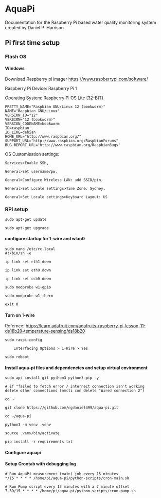 # AquaPi
Documentation for the Raspberry Pi based water quality monitoring system created by Daniel P. Harrison


## Pi first time setup
### Flash OS
#### Windows
Download Raspberry pi imager https://www.raspberrypi.com/software/

Raspberry Pi Device: Raspberry Pi 1

Operating System: Raspberry PI OS Lite (32-BIT)
	
 	PRETTY_NAME="Raspbian GNU/Linux 12 (bookworm)"
	NAME="Raspbian GNU/Linux"
	VERSION_ID="12"
	VERSION="12 (bookworm)"
	VERSION_CODENAME=bookworm
	ID=raspbian
	ID_LIKE=debian
	HOME_URL="http://www.raspbian.org/"
	SUPPORT_URL="http://www.raspbian.org/RaspbianForums"
	BUG_REPORT_URL="http://www.raspbian.org/RaspbianBugs"
	 
OS Customisation settings: 

	Services>Enable SSH, 

	General>Set username/pw, 

	General>Configure Wireless LAN: add SSID/pin, 

	General>Set Locale settings>Time Zone: Sydney, 

	General>Set Locale settings>Keyboard Layout: US

### RPi setup
  
	sudo apt-get update

	sudo apt-get upgrade

#### configure startup for 1-wire and wlan0
	sudo nano /etc/rc.local
	#!/bin/sh -e
 
	ip link set eth1 down

 	ip link set eth0 down
 
  	ip link set usb0 down
     
	sudo modprobe w1-gpio
	
	sudo modprobe w1-therm

	exit 0
 
#### Turn on 1-wire

Refernce: https://learn.adafruit.com/adafruits-raspberry-pi-lesson-11-ds18b20-temperature-sensing/ds18b20

	sudo raspi-config

		Interfacing Options > 1-Wire > Yes

	sudo reboot



#### Install aqua-pi files and dependencies and setup virtual environment
	sudo apt install git python3 python3-pip -y 
 
 	# if "failed to fetch error / internect connection isn't working delete other connections (nmcli con delete "Wired connection 2")
  
  	cd ~
  
 	git clone https://github.com/ngdaniel499/aqua-pi.git
 
	cd ~/aqua-pi

	python3 -m venv .venv

	source .venv/bin/activate

	pip install -r requirements.txt

#### Configure aquapi

#### Setup Crontab with debugging log
	# Run AquaPi measurement (main) job every 15 minutes
	*/15 * * * * /home/pi/aqua-pi/python-scripts/cron-main.sh
	
	# Run Pump script every 15 minutes with a 7 minute offset
	7-59/15 * * * * /home/pi/aqua-pi/python-scripts/cron-pump.sh

 
